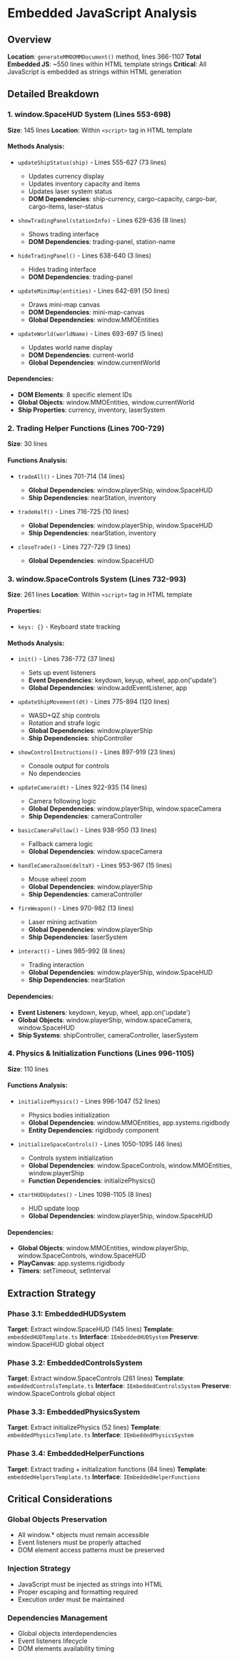 # Embedded JavaScript Analysis

## Overview
**Location**: `generateMMOOMMDocument()` method, lines 366-1107
**Total Embedded JS**: ~550 lines within HTML template strings
**Critical**: All JavaScript is embedded as strings within HTML generation

## Detailed Breakdown

### 1. window.SpaceHUD System (Lines 553-698)
**Size**: 145 lines
**Location**: Within `<script>` tag in HTML template

#### Methods Analysis:
- `updateShipStatus(ship)` - Lines 555-627 (73 lines)
  - Updates currency display
  - Updates inventory capacity and items
  - Updates laser system status
  - **DOM Dependencies**: ship-currency, cargo-capacity, cargo-bar, cargo-items, laser-status

- `showTradingPanel(stationInfo)` - Lines 629-636 (8 lines)
  - Shows trading interface
  - **DOM Dependencies**: trading-panel, station-name

- `hideTradingPanel()` - Lines 638-640 (3 lines)
  - Hides trading interface
  - **DOM Dependencies**: trading-panel

- `updateMiniMap(entities)` - Lines 642-691 (50 lines)
  - Draws mini-map canvas
  - **DOM Dependencies**: mini-map-canvas
  - **Global Dependencies**: window.MMOEntities

- `updateWorld(worldName)` - Lines 693-697 (5 lines)
  - Updates world name display
  - **DOM Dependencies**: current-world
  - **Global Dependencies**: window.currentWorld

#### Dependencies:
- **DOM Elements**: 8 specific element IDs
- **Global Objects**: window.MMOEntities, window.currentWorld
- **Ship Properties**: currency, inventory, laserSystem

### 2. Trading Helper Functions (Lines 700-729)
**Size**: 30 lines

#### Functions Analysis:
- `tradeAll()` - Lines 701-714 (14 lines)
  - **Global Dependencies**: window.playerShip, window.SpaceHUD
  - **Ship Dependencies**: nearStation, inventory

- `tradeHalf()` - Lines 716-725 (10 lines)
  - **Global Dependencies**: window.playerShip, window.SpaceHUD
  - **Ship Dependencies**: nearStation, inventory

- `closeTrade()` - Lines 727-729 (3 lines)
  - **Global Dependencies**: window.SpaceHUD

### 3. window.SpaceControls System (Lines 732-993)
**Size**: 261 lines
**Location**: Within `<script>` tag in HTML template

#### Properties:
- `keys: {}` - Keyboard state tracking

#### Methods Analysis:
- `init()` - Lines 736-772 (37 lines)
  - Sets up event listeners
  - **Event Dependencies**: keydown, keyup, wheel, app.on('update')
  - **Global Dependencies**: window.addEventListener, app

- `updateShipMovement(dt)` - Lines 775-894 (120 lines)
  - WASD+QZ ship controls
  - Rotation and strafe logic
  - **Global Dependencies**: window.playerShip
  - **Ship Dependencies**: shipController

- `showControlInstructions()` - Lines 897-919 (23 lines)
  - Console output for controls
  - No dependencies

- `updateCamera(dt)` - Lines 922-935 (14 lines)
  - Camera following logic
  - **Global Dependencies**: window.playerShip, window.spaceCamera
  - **Ship Dependencies**: cameraController

- `basicCameraFollow()` - Lines 938-950 (13 lines)
  - Fallback camera logic
  - **Global Dependencies**: window.spaceCamera

- `handleCameraZoom(deltaY)` - Lines 953-967 (15 lines)
  - Mouse wheel zoom
  - **Global Dependencies**: window.playerShip
  - **Ship Dependencies**: cameraController

- `fireWeapon()` - Lines 970-982 (13 lines)
  - Laser mining activation
  - **Global Dependencies**: window.playerShip
  - **Ship Dependencies**: laserSystem

- `interact()` - Lines 985-992 (8 lines)
  - Trading interaction
  - **Global Dependencies**: window.playerShip, window.SpaceHUD
  - **Ship Dependencies**: nearStation

#### Dependencies:
- **Event Listeners**: keydown, keyup, wheel, app.on('update')
- **Global Objects**: window.playerShip, window.spaceCamera, window.SpaceHUD
- **Ship Systems**: shipController, cameraController, laserSystem

### 4. Physics & Initialization Functions (Lines 996-1105)
**Size**: 110 lines

#### Functions Analysis:
- `initializePhysics()` - Lines 996-1047 (52 lines)
  - Physics bodies initialization
  - **Global Dependencies**: window.MMOEntities, app.systems.rigidbody
  - **Entity Dependencies**: rigidbody component

- `initializeSpaceControls()` - Lines 1050-1095 (46 lines)
  - Controls system initialization
  - **Global Dependencies**: window.SpaceControls, window.MMOEntities, window.playerShip
  - **Function Dependencies**: initializePhysics()

- `startHUDUpdates()` - Lines 1098-1105 (8 lines)
  - HUD update loop
  - **Global Dependencies**: window.playerShip, window.SpaceHUD

#### Dependencies:
- **Global Objects**: window.MMOEntities, window.playerShip, window.SpaceControls, window.SpaceHUD
- **PlayCanvas**: app.systems.rigidbody
- **Timers**: setTimeout, setInterval

## Extraction Strategy

### Phase 3.1: EmbeddedHUDSystem
**Target**: Extract window.SpaceHUD (145 lines)
**Template**: `embeddedHUDTemplate.ts`
**Interface**: `IEmbeddedHUDSystem`
**Preserve**: window.SpaceHUD global object

### Phase 3.2: EmbeddedControlsSystem  
**Target**: Extract window.SpaceControls (261 lines)
**Template**: `embeddedControlsTemplate.ts`
**Interface**: `IEmbeddedControlsSystem`
**Preserve**: window.SpaceControls global object

### Phase 3.3: EmbeddedPhysicsSystem
**Target**: Extract initializePhysics (52 lines)
**Template**: `embeddedPhysicsTemplate.ts`
**Interface**: `IEmbeddedPhysicsSystem`

### Phase 3.4: EmbeddedHelperFunctions
**Target**: Extract trading + initialization functions (84 lines)
**Template**: `embeddedHelpersTemplate.ts`
**Interface**: `IEmbeddedHelperFunctions`

## Critical Considerations

### Global Objects Preservation
- All window.* objects must remain accessible
- Event listeners must be properly attached
- DOM element access patterns must be preserved

### Injection Strategy
- JavaScript must be injected as strings into HTML
- Proper escaping and formatting required
- Execution order must be maintained

### Dependencies Management
- Global objects interdependencies
- Event listeners lifecycle
- DOM elements availability timing
